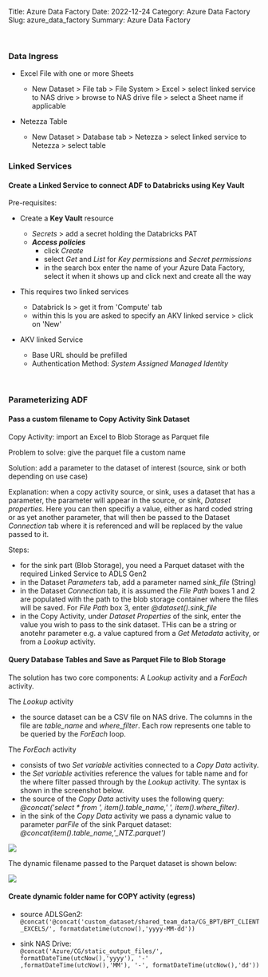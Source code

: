 Title: Azure Data Factory
Date: 2022-12-24
Category: Azure Data Factory
Slug: azure_data_factory
Summary: Azure Data Factory

<br>

### Data Ingress

* Excel File with one or more Sheets 
    * New Dataset > File tab > File System > Excel > select linked service to NAS drive > browse to NAS drive file > select a Sheet name if applicable
  
* Netezza Table
    * New Dataset > Database tab > Netezza > select linked service to Netezza > select table


### Linked Services

#### Create a Linked Service to connect ADF to Databricks using Key Vault

Pre-requisites: 

* Create a **Key Vault** resource
    * *Secrets* > add a secret holding the Databricks PAT 
    * ***Access policies***
        * click *Create*
        * select *Get* and *List* for *Key permissions* and *Secret permissions*
        * in the search box enter the name of your Azure Data Factory, select it when it shows up and click next and create all the way
    
* This requires two linked services
    * Databrick ls > get it from 'Compute' tab
    * within this ls you are asked to specify an AKV linked service > click on 'New'
  
* AKV linked Service
    * Base URL should be prefilled
    * Authentication Method: *System Assigned Managed Identity*

<br>

### Parameterizing ADF

#### Pass a custom filename to Copy Activity Sink Dataset

Copy Activity:     import an Excel to Blob Storage as Parquet file

Problem to solve:  give the parquet file a custom name

Solution:          add a parameter to the dataset of interest (source, sink or both depending on use case)

Explanation:       when a copy activity source, or sink, uses a dataset that has a parameter, the parameter will appear in the source, or sink, *Dataset properties*. Here you can then specifiy a value, either as hard coded string or as yet another parameter, that will then be passed to the Dataset *Connection* tab where it is referenced and will be replaced by the value passed to it.

Steps: 
* for the sink part (Blob Storage), you need a Parquet dataset with the required Linked Service to ADLS Gen2
* in the Dataset *Parameters* tab, add a parameter named *sink_file* (String)
* in the Dataset *Connection* tab, it is assumed the *File Path* boxes 1 and 2 are populated with the path to the blob storage container where the files will be saved. For *File Path* box 3, enter *@dataset().sink_file*
* in the Copy Activity, under *Dataset Properties* of the sink, enter the value you wish to pass to the sink dataset. THis can be a string or anotehr parameter e.g. a value captured from a *Get Metadata* activity, or from a *Lookup* activity.

#### Query Database Tables and Save as Parquet File to Blob Storage

The solution has two core components: A *Lookup* activity and a *ForEach* activity.

The *Lookup* activity 
* the source dataset can be a CSV file on NAS drive. The columns in the file are *table_name* and *where_filter*. Each row represents one table to be queried by the *ForEach* loop.

The *ForEach* activity
* consists of two *Set variable* activities connected to a *Copy Data* activity.
* the *Set variable* activities reference the values for table name and for the where filter passed through by the *Lookup* activity. The syntax is shown in the screenshot below.
* the source of the *Copy Data* activity uses the following query: *@concat('select * from ', item().table_name,' ', item().where_filter)*. 
* in the sink of the *Copy Data* activity we pass a dynamic value to parameter *parFile* of the sink Parquet dataset: *@concat(item().table_name,'_NTZ.parquet')*

![](img/ForEach_activity_all.PNG.png)


The dynamic filename passed to the Parquet dataset is shown below:

![](img/ds_parquet_params_config.PNG.png)



#### Create dynamic folder name for COPY activity (egress)
 
* source ADLSGen2:  
  `@concat('@concat('custom_dataset/shared_team_data/CG_BPT/BPT_CLIENT_EXCELS/', formatdatetime(utcnow(),'yyyy-MM-dd'))`
    
* sink NAS Drive:   
  `@concat('Azure/CG/static_output_files/', formatDateTime(utcNow(),'yyyy'), '-' ,formatDateTime(utcNow(),'MM'), '-', formatDateTime(utcNow(),'dd'))`
